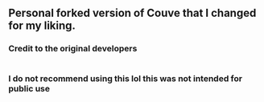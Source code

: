 <h2>Personal forked version of Couve that I changed for my liking.</h2>
<h3 style="margin-bottom: 40px">Credit to the original developers</h3>

<h3>I do not recommend using this lol this was not intended for public use</h3>
